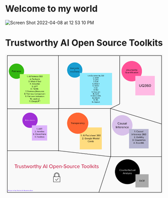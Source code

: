 # Welcome to my world

![Screen Shot 2022-04-08 at 12 53 10 PM](https://user-images.githubusercontent.com/22990801/162517278-dd8c7ab1-a10d-4fe6-930e-72c1ca3bd837.png)


# Trustworthy AI Open Source Toolkits 

![Tools](images/Toolkits.png)
